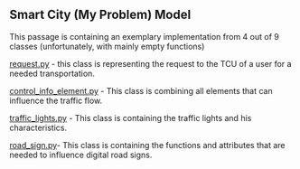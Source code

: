 ## Smart City (My Problem) Model

This passage is containing an exemplary implementation from 4 out of 9 classes (unfortunately, with mainly empty functions)

[request.py](../code/request.py) - this class is representing the request to the TCU of a user for a needed transportation.

[control_info_element.py](../code/control_info_element.py) - This class is combining all elements that can influence the traffic flow.

[traffic_lights.py](../code/traffic_lights.py) - This class is containing the traffic lights and his characteristics.

[road_sign.py](../code/road_sign.py)- This class is containing the functions and attributes that are needed to influence digital road signs.
